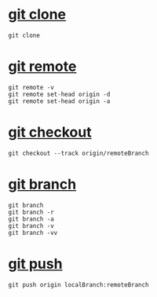 # [git clone](01_git_clone.md)
```
git clone
```

# [git remote](02_git_remote.md)
```
git remote -v
git remote set-head origin -d
git remote set-head origin -a
```

# [git checkout](03_git_checkout.md)
```
git checkout --track origin/remoteBranch
```

# [git branch](04_git_branch.md)
```
git branch
git branch -r
git branch -a
git branch -v
git branch -vv
```

# [git push](05_git_push.md)
```
git push origin localBranch:remoteBranch
```
